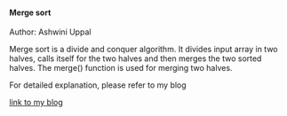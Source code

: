 #### Merge sort
Author: Ashwini Uppal

Merge sort is a divide and conquer algorithm. It divides input array in two halves, calls itself for the two halves and then merges the two sorted halves. The merge() function is used for merging two halves.

For detailed explanation, please refer to my blog

[link to my blog](./blog.md)

